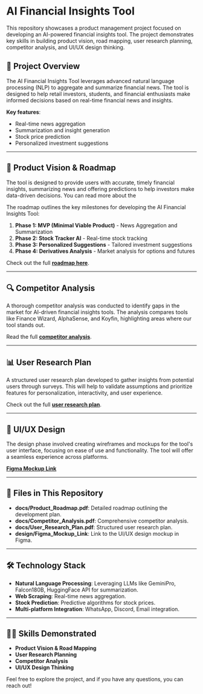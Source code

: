 # AI Financial Insights Tool

This repository showcases a product management project focused on developing an AI-powered financial insights tool. The project demonstrates key skills in building product vision, road mapping, user research planning, competitor analysis, and UI/UX design thinking.

## 📜 Project Overview

The AI Financial Insights Tool leverages advanced natural language processing (NLP) to aggregate and summarize financial news. The tool is designed to help retail investors, students, and financial enthusiasts make informed decisions based on real-time financial news and insights.

**Key features**:
- Real-time news aggregation
- Summarization and insight generation
- Stock price prediction
- Personalized investment suggestions

---

## 🚀 Product Vision & Roadmap

The tool is designed to provide users with accurate, timely financial insights, summarizing news and offering predictions to help investors make data-driven decisions. You can read more about the 

The roadmap outlines the key milestones for developing the AI Financial Insights Tool:
1. **Phase 1: MVP (Minimal Viable Product)** - News Aggregation and Summarization
2. **Phase 2: Stock Tracker AI** - Real-time stock tracking
3. **Phase 3: Personalized Suggestions** - Tailored investment suggestions
4. **Phase 4: Derivatives Analysis** - Market analysis for options and futures

Check out the full **[roadmap here](Roadmap.pdf)**.

---

## 🔍 Competitor Analysis

A thorough competitor analysis was conducted to identify gaps in the market for AI-driven financial insights tools. The analysis compares tools like Finance Wizard, AlphaSense, and Koyfin, highlighting areas where our tool stands out.

Read the full **[competitor analysis](CompetitorAnalysis.pdf)**.

---

## 📊 User Research Plan

A structured user research plan developed to gather insights from potential users through surveys. This will help to validate assumptions and prioritize features for personalization, interactivity, and user experience.

Check out the full **[user research plan](userresearchplan.pdf)**.

---

## 🎨 UI/UX Design

The design phase involved creating wireframes and mockups for the tool's user interface, focusing on ease of use and functionality. The tool will offer a seamless experience across platforms.

**[Figma Mockup Link](https://www.figma.com/proto/i2Ij4my7gPzO3AgIUVT5HE/FIN-Ai-Mockup?node-id=1-2&node-type=canvas&t=EPVAAFmvq7woSS2d-1&scaling=min-zoom&content-scaling=fixed&page-id=0%3A1&starting-point-node-id=1%3A2)**

---

## 📂 Files in This Repository

- **docs/Product_Roadmap.pdf**: Detailed roadmap outlining the development plan.
- **docs/Competitor_Analysis.pdf**: Comprehensive competitor analysis.
- **docs/User_Research_Plan.pdf**: Structured user research plan.
- **design/Figma_Mockup_Link**: Link to the UI/UX design mockup in Figma.

---

## 🛠️ Technology Stack

- **Natural Language Processing**: Leveraging LLMs like GeminiPro, Falcon180B, HuggingFace API for summarization.
- **Web Scraping**: Real-time news aggregation.
- **Stock Prediction**: Predictive algorithms for stock prices.
- **Multi-platform Integration**: WhatsApp, Discord, Email integration.

---

## 👩‍💻 Skills Demonstrated

- **Product Vision & Road Mapping**
- **User Research Planning**
- **Competitor Analysis**
- **UI/UX Design Thinking**

Feel free to explore the project, and if you have any questions, you can reach out!
